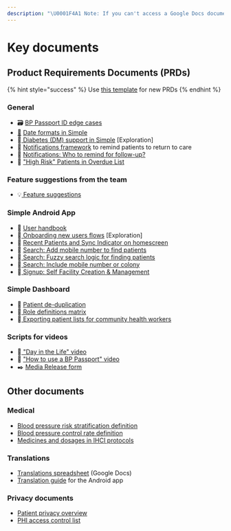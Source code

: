 ```yaml
---
description: "\U0001F4A1 Note: If you can't access a Google Docs document, please request access"
---
```


# Key documents

## Product Requirements Documents \(PRDs\)

{% hint style="success" %}
Use [this template](https://docs.google.com/document/d/1hU47X_53_qIQQFh3ZvnjxwsjM2pGsf1fjPXCyQWxIsg/edit) for new PRDs
{% endhint %}

### General

* 🗃️ [BP Passport ID edge cases](https://docs.google.com/document/d/1iu0EBS3H-yCzphTmZ208qwTishztri2mBfBmXFgeSlI/edit)
* [📅](https://emojipedia.org/calendar/) [Date formats in Simple](https://docs.google.com/document/d/1DrnOVQQn2WY6eiA_dfIwYCzNJ6qqY8_p_8erfIOWD44/edit?usp=sharing)
* 📝[ Diabetes \(DM\) support in Simple](https://docs.google.com/document/d/1nzGV5qhuB8gB6nFaAvgCu3jqOKB8uH-KzSeUWi9jm70/edit#heading=h.q8zm89ru7j26) \[Exploration\]
* 💬 [Notifications framework](https://docs.google.com/document/d/1ExGNrcLZ5Fpd1eJLWNuqyAFUWY-rdKg6GeMX6xOdQfs/edit#heading=h.q8zm89ru7j26) to remind patients to return to care
* 💬 [Notifications: Who to remind for follow-up?](https://docs.google.com/document/d/1SeZKlwqAy6PnAuUVLRYY-veA5mNDV1CNiOxMrxrEYbM/edit#heading=h.6qyh336imsdz)
* 🚨 ["High Risk" Patients in Overdue List](https://docs.google.com/document/d/1J68HFR1FAzN2LuHv3NKaGa82wb64Z3eHPvC9JtSrF0g/edit#)

### Feature suggestions from the team

* 💡[ Feature suggestions](https://docs.google.com/document/d/1fFgCOdV_bIy6KY8Ac3fRiEfwIkBvo6i-IJrjae5CuVw/edit#heading=h.n3eua32nsj8y)

### Simple Android App

* 📖 [User handbook](https://www.dropbox.com/s/49w6qwnpe1ubxru/SOP-user-manual-005%20%288.5x5.5%29.pdf?dl=0)
* 📝[ Onboarding new users flows](https://docs.google.com/document/d/1mpv0mmygSEW5Y4Lgvt7t9VDZfpB92EPm-2MDCoEOcS0/edit#) \[Exploration\]
* 📝 [Recent Patients and Sync Indicator on homescreen](https://docs.google.com/document/d/1-0q1yRnkFHmEAdkpgaBK7hVHSgEfo_55LfwseFWDzSw/) 
* 📝 [Search: Add mobile number to find patients](https://docs.google.com/document/d/198BLF2YfDMhJa_Flpb60yTrtxXU-hbvGnsP-RrAwfYo/edit)
* 📝[ Search: Fuzzy search logic for finding patients](https://docs.google.com/document/d/1Bmc9nGdIpuSDuiampovKgauvd6csCcVc9r4snwFMCgI/edit#)
* 📝[ Search: Include mobile number or colony](https://docs.google.com/document/d/198BLF2YfDMhJa_Flpb60yTrtxXU-hbvGnsP-RrAwfYo/edit?usp=sharing)
* 📝[ Signup: Self Facility Creation & Management](https://docs.google.com/document/d/19sxjY86qaPfpWFynywvzSEbEGwC1Toh1Ev8nYjGl7O4/edit#heading=h.q8zm89ru7j26)

### Simple Dashboard

* 📝 [Patient de-duplication](https://docs.google.com/document/d/1jghIclGeHo6ues9wPjyMcqqm_wYu0mkPBgM2oxil0qE/edit)
* 📝[ Role definitions matrix](https://docs.google.com/spreadsheets/d/1F_2HpQ8udVOyp5sWQhcswsR2ZDwsP5r-48HPQyQ-pF0/edit#gid=0)
* 📝[ Exporting patient lists for community health workers](https://docs.google.com/document/d/1asdqZfovmWEyb9qfwnTfDHHyA2hx4xmnfteGfWAnCY8/edit)

### Scripts for videos

* 🎥[ "Day in the Life" video](https://docs.google.com/document/d/1uBJV9JWDYHxM0Z_uYiz59xyaiDZBqsdZquNYAA0uPWE/edit#heading=h.8ua7bfe4ahas)
* 🎥 ["How to use a BP Passport" video](https://docs.google.com/document/d/1t-_YNtj4YmoJ43ROlSSqnabryTBwzw0TLcxfnzSoLBE/edit?usp=sharing)
* ✒️ [Media Release form](https://docs.google.com/document/d/1UwLXBiqoK0Y5-UQh7D4I2cBvcvdjzRFbKj1oIA0f4rA/edit#)

## Other documents

### Medical

* [Blood pressure risk stratification definition](https://docs.google.com/document/d/1J68HFR1FAzN2LuHv3NKaGa82wb64Z3eHPvC9JtSrF0g/edit?ts=5bed7b3f)
* [Blood pressure control rate definition](https://docs.google.com/document/d/1HMO5DGGFCm2I7DDM8j8NuHQVPdVe3kA7qx9GLPYR_FE/edit?ts=5baa212e)
* [Medicines and dosages in IHCI protocols](https://docs.google.com/spreadsheets/d/1muTKqcc4EHcb4NjOxJrmeF7otOzi3UVet6HC_eTH32I/edit#gid=0)

### Translations

* [Translations spreadsheet](https://docs.google.com/spreadsheets/d/1rNFcv6FUCkd-K4SG4UkggPh2QBMAgkA5i9M-MdoZw30/edit?usp=sharing) \(Google Docs\)
* [Translation guide](https://docs.google.com/document/d/1v5siRSZD3YgnWpPJ9dgEvt7Z7x_O-9mc0mh78y0kUD0/edit?usp=sharing) for the Android app

### Privacy documents

* [Patient privacy overview](https://docs.google.com/document/d/1sZ6YsoKI9Neh53tytVUhiDleKn_Bfg1hWUfBrf1qTMo/edit#heading=h.6pj3udebdyrl)
* [PHI access control list](https://docs.google.com/spreadsheets/d/1p-B5rjAHeKBAI18ytZ9OrMi4nKNj4KSdZDOZRYg_vxQ/edit#gid=0)

